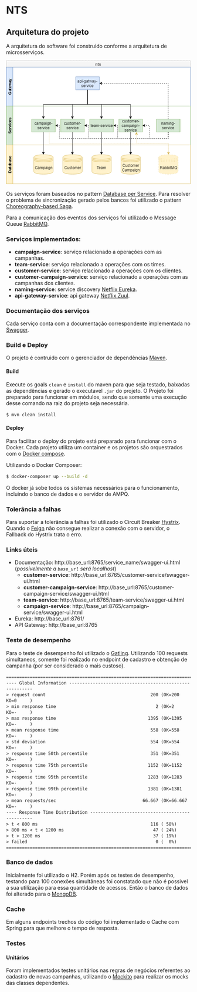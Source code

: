 # NTS  

## Arquitetura do projeto
A arquitetura do software foi construido conforme a arquitetura de microsserviços.  
  
![Architecture](https://github.com/gabrielkirsten/nts/blob/master/docs-assets/nts-architecture.png?raw=true)  
  
Os serviços foram baseados no pattern [Database per Service](https://microservices.io/patterns/data/database-per-service.html). Para resolver o problema de sincronização gerado pelos bancos foi utilizado o pattern [Choreography-based Saga](https://microservices.io/patterns/data/saga.html).  
  
Para a comunicação dos eventos dos serviços foi utilizado o Message Queue [RabbitMQ](https://rabbitmq.com).  
  
### Serviços implementados:  
 - **campaign-service**: serviço relacionado a operações com as campanhas.  
 - **team-service**: serviço relacionado a operações com os times.  
 - **customer-service**: serviço relacionado a operações com os clientes.  
 - **customer-campaign-service**: serviço relacionado a operações com as campanhas dos clientes.  
 - **naming-service**: service discovery [Netflix Eureka](https://github.com/Netflix/eureka).  
 - **api-gateway-service**: api gateway [Netflix Zuul](https://github.com/Netflix/zuul).  
    
### Documentação dos serviços  
  
Cada serviço conta com a documentação correspondente implementada no [Swagger](https://swagger.io/).   
  
### Build e Deploy  
  
O projeto é contruido com o gerenciador de dependências [Maven](https://maven.apache.org/).   
  
#### Build  
Execute os goals `clean` e `install` do maven para que seja testado, baixadas as dependências e gerado o executavel `.jar` do projeto. O Projeto foi preparado para funcionar em módulos, sendo que somente uma execução desse comando na raiz do projeto seja necessária.  
  
```bash  
$ mvn clean install  
```  
  
#### Deploy 
Para facilitar o deploy do projeto está preparado para funcionar com o Docker. Cada projeto utiliza um container e os projetos são orquestrados com o [Docker compose](https://docs.docker.com/compose/).  
  
Utilizando o Docker Composer:  
  
```bash 
$ docker-composer up --build -d  
```  

O docker já sobe todos os sistemas necessários para o funcionamento, incluindo o banco de dados e o servidor de AMPQ.
  
### Tolerância a falhas  
Para suportar a tolerância a falhas foi utilizado o Circuit Breaker [Hystrix](https://github.com/Netflix/Hystrix). Quando o [Feign](https://github.com/OpenFeign/feign) não consegue realizar a conexão com o servidor, o Fallback do Hystrix trata o erro.   
  
### Links úteis  
- Documentação: http://base_url:8765/service_name/swagger-ui.html (*possivelmente a `base_url` será localhost*)  
    - **customer-service**: http://base_url:8765/customer-service/swagger-ui.html  
    - **customer-campaign-service**: http://base_url:8765/customer-campaign-service/swagger-ui.html  
    - **team-service**: http://base_url:8765/team-service/swagger-ui.html  
    - **campaign-service**: http://base_url:8765/campaign-service/swagger-ui.html  
- Eureka: http://base_url:8761/  
- API Gateway: http://base_url:8765  
  
### Teste de desempenho  
Para o teste de desempenho foi utilizado o [Gatling](https://gatling.io/).  Utilizando 100 requests simultaneos, somente foi realizado no endpoint de cadastro e obtenção de campanha (por ser considerado o mais custoso).
  
    ================================================================================
    ---- Global Information --------------------------------------------------------
    > request count                                        200 (OK=200    KO=0     )
    > min response time                                      2 (OK=2      KO=-     )
    > max response time                                   1395 (OK=1395   KO=-     )
    > mean response time                                   558 (OK=558    KO=-     )
    > std deviation                                        554 (OK=554    KO=-     )
    > response time 50th percentile                        351 (OK=351    KO=-     )
    > response time 75th percentile                       1152 (OK=1152   KO=-     )
    > response time 95th percentile                       1283 (OK=1283   KO=-     )
    > response time 99th percentile                       1381 (OK=1381   KO=-     )
    > mean requests/sec                                 66.667 (OK=66.667 KO=-     )
    ---- Response Time Distribution ------------------------------------------------
    > t < 800 ms                                           116 ( 58%)
    > 800 ms < t < 1200 ms                                  47 ( 24%)
    > t > 1200 ms                                           37 ( 19%)
    > failed                                                 0 (  0%)
    ================================================================================


### Banco de dados  
Inicialmente foi utilizado o H2. Porém após os testes de desempenho, testando para 100 conexões simultâneas foi constatado que não é possivel a sua utilização para essa quantidade de acessos. Então o banco de dados foi alterado para o [MongoDB](https://www.mongodb.com/).


### Cache
Em alguns endpoints trechos do código foi implementado o Cache com Spring para que melhore o tempo de resposta. 

### Testes

#### Unitários
Foram implementados testes unitários nas regras de negócios referentes ao cadastro de novas campanhas, utilizando o [Mockito](https://site.mockito.org/) para realizar os mocks das classes dependentes. 

